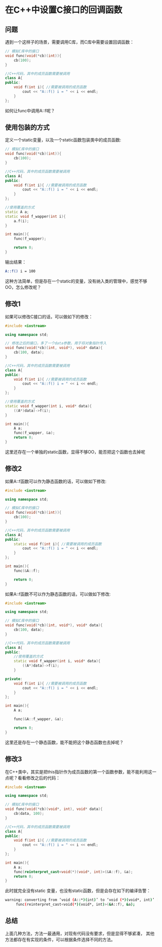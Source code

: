 # 在C++中设置C接口的回调函数

## 问题

遇到一个这样子的场景，需要调用C库，而C库中需要设置回调函数：
``` c++
// 模拟C库中的接口
void func(void(*cb)(int)){
    cb(100);
}

//C++代码，其中的成员函数需要被调用
class A{
public:
    void f(int i){ //需要被调用的成员函数
        cout << "A::f() i = " << i << endl;
    }
};
```
如何让func中调用A::f呢？

## 使用包装的方式

定义一个static变量，以及一个static函数包装类中的成员函数:
``` c++
// 模拟C库中的接口
void func(void(*cb)(int)){
    cb(100);
}

//C++代码，其中的成员函数需要被调用
class A{
public:
    void f(int i){ //需要被调用的成员函数
        cout << "A::f() i = " << i << endl;
    }
};

//使用覆盖的方式
static A a;
static void f_wapper(int i){
    a.f(i);
}

int main(){
    func(f_wapper);

    return 0;
}
```

输出结果：
``` bash
A::f() i = 100
```

这种方法简单，但是存在一个static的变量，没有纳入类的管理中，感觉不够OO，怎么修改呢？

## 修改1

如果可以修改C接口的话，可以做如下的修改：
``` c++
#include <iostream>

using namespace std;

// 修改之后的接口，多了一个data参数，用于将对象指针传入
void func(void(*cb)(int, void*), void* data){
    cb(100, data);
}

//C++代码，其中的成员函数需要被调用
class A{
public:
    void f(int i){ //需要被调用的成员函数
        cout << "A::f() i = " << i << endl;
    }
};

//使用覆盖的方式
static void f_wapper(int i, void* data){
    ((A*)data)->f(i);
}

int main(){
    A a;
    func(f_wapper, &a);
    return 0;
}

```
这里还存在一个单独的static函数，显得不够OO，能否把这个函数也去掉呢

## 修改2

如果A::f函数可以作为静态函数的话，可以做如下修改:
``` c++
#include <iostream>

using namespace std;

// 模拟C库中的接口
void func(void(*cb)(int)){
    cb(100);
}

//C++代码，其中的成员函数需要被调用
class A{
public:
    static void f(int i){ //需要被调用的成员函数
        cout << "A::f() i = " << i << endl;
    }
};

int main(){
    func(&A::f);

    return 0;
}
```

如果A::f函数不可以作为静态函数的话，可以做如下修改:
``` c++
#include <iostream>

using namespace std;

// 模拟C库中的接口
void func(void(*cb)(int, void*), void* data){
    cb(100, data);
}

//C++代码，其中的成员函数需要被调用
class A{
public:
    //使用覆盖的方式
    static void f_wapper(int i, void* data){
        ((A*)data)->f(i);
    }

private:
    void f(int i){ //需要被调用的成员函数
        cout << "A::f() i = " << i << endl;
    }
};

int main(){
    A a;

    func(&A::f_wapper, &a);

    return 0;
}
```

这里还是存在一个静态函数，能不能把这个静态函数也去掉呢？

## 修改3

在C++类中，其实是把this指针作为成员函数的第一个函数参数，能不能利用这一点呢？看看修改之后的代码：
```C++
#include <iostream>

using namespace std;

// 模拟C库中的接口
void func(void(*cb)(void*, int), void* data){
    cb(data, 100);
}

//C++代码，其中的成员函数需要被调用
class A{
public:
    void f(int i){ //需要被调用的成员函数
        cout << "A::f() i = " << i << endl;
    }
};

int main(){
    A a;
    func(reinterpret_cast<void(*)(void*, int)>(&A::f), &a);
    return 0;
}

```
此时就完全没有static 变量，也没有static函数，但是会存在如下的编译告警：
``` bash
warning: converting from ‘void (A::*)(int)’ to ‘void (*)(void*, int)’ [-Wpmf-conversions]
     func(reinterpret_cast<void(*)(void*, int)>(&A::f), &a);
```
## 总结

上面几种方法，方法一最通用，对现有代码没有要求，但是显得不够紧凑， 其他方法都存在有实现的条件，可以根据条件选择不同的方法。
